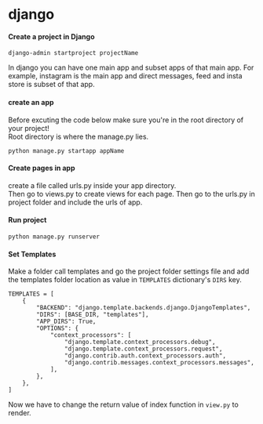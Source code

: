# django

#### Create a project in Django
```
django-admin startproject projectName
```

In django you can have one main app and subset apps of that main app. For example, instagram is the main app and direct messages, feed and insta store is subset of that app.

#### create an app
Before excuting the code below make sure you're in the root directory of your project!  
Root directory is where the manage.py lies.
```
python manage.py startapp appName
```

#### Create pages in app
create a file called urls.py inside your app directory.  
Then go to views.py to create views for each page.
Then go to the urls.py in project folder and include the urls of app.

#### Run project
```
python manage.py runserver
```

#### Set Templates
Make a folder call templates and go the project folder settings file and add the templates folder location as value in `TEMPLATES` dictionary's `DIRS` key.

```
TEMPLATES = [
    {
        "BACKEND": "django.template.backends.django.DjangoTemplates",
        "DIRS": [BASE_DIR, "templates"],
        "APP_DIRS": True,
        "OPTIONS": {
            "context_processors": [
                "django.template.context_processors.debug",
                "django.template.context_processors.request",
                "django.contrib.auth.context_processors.auth",
                "django.contrib.messages.context_processors.messages",
            ],
        },
    },
]
```

Now we have to change the return value of index function in `view.py` to render.